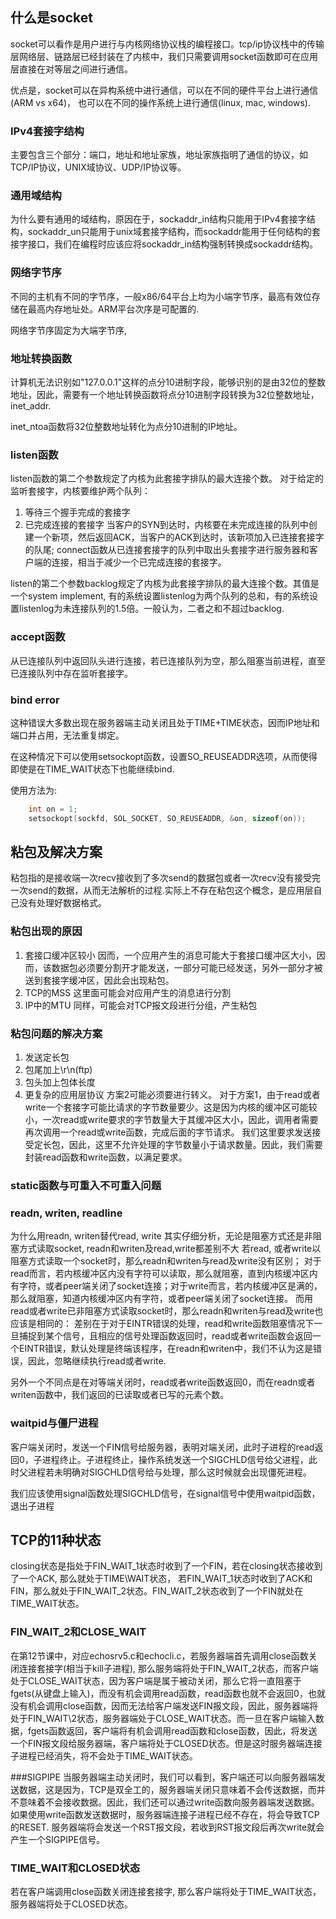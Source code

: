 ## 什么是socket

socket可以看作是用户进行与内核网络协议栈的编程接口。tcp/ip协议栈中的传输层网络层、链路层已经封装在了内核中，我们只需要调用socket函数即可在应用层直接在对等层之间进行通信。

优点是，socket可以在异构系统中进行通信，可以在不同的硬件平台上进行通信(ARM vs x64)， 也可以在不同的操作系统上进行通信(linux, mac, windows).

### IPv4套接字结构
主要包含三个部分：端口，地址和地址家族，地址家族指明了通信的协议，如TCP/IP协议，UNIX域协议、UDP/IP协议等。

### 通用域结构
为什么要有通用的域结构，原因在于，sockaddr\_in结构只能用于IPv4套接字结构，sockaddr\_un只能用于unix域套接字结构，而sockaddr能用于任何结构的套接字接口，我们在编程时应该应将sockaddr\_in结构强制转换成sockaddr结构。

### 网络字节序
不同的主机有不同的字节序，一般x86/64平台上均为小端字节序，最高有效位存储在最高内存地址处。ARM平台次序是可配置的.

网络字节序固定为大端字节序,

### 地址转换函数

计算机无法识别如"127.0.0.1"这样的点分10进制字段，能够识别的是由32位的整数地址，因此，需要有一个地址转换函数将点分10进制字段转换为32位整数地址，inet\_addr.

inet\_ntoa函数将32位整数地址转化为点分10进制的IP地址。


### listen函数
listen函数的第二个参数规定了内核为此套接字排队的最大连接个数。
对于给定的监听套接字，内核要维护两个队列：
1. 等待三个握手完成的套接字
2. 已完成连接的套接字
当客户的SYN到达时，内核要在未完成连接的队列中创建一个新项，然后返回ACK，当客户的ACK到达时，该新项加入已连接套接字的队尾; connect函数从已连接套接字的队列中取出头套接字进行服务器和客户端的连接，相当于减少一个已完成连接的套接字。

listen的第二个参数backlog规定了内核为此套接字排队的最大连接个数。其值是一个system implement, 有的系统设置listenlog为两个队列的总和，有的系统设置listenlog为未连接队列的1.5倍。一般认为，二者之和不超过backlog.

### accept函数
从已连接队列中返回队头进行连接，若已连接队列为空，那么阻塞当前进程，直至已连接队列中存在监听套接字。


### bind error
这种错误大多数出现在服务器端主动关闭且处于TIME\+TIME状态，因而IP地址和端口并占用，无法重复绑定。

在这种情况下可以使用setsockopt函数，设置SO\_REUSEADDR选项，从而使得即使是在TIME\_WAIT状态下也能继续bind.

使用方法为:
```c
    int on = 1;
    setsockopt(sockfd, SOL_SOCKET, SO_REUSEADDR, &on, sizeof(on));
```



## 粘包及解决方案
粘包指的是接收端一次recv接收到了多次send的数据包或者一次recv没有接受完一次send的数据，从而无法解析的过程.实际上不存在粘包这个概念，是应用层自己没有处理好数据格式。
### 粘包出现的原因
1. 套接口缓冲区较小
因而，一个应用产生的消息可能大于套接口缓冲区大小，因而，该数据包必须要分割开才能发送，一部分可能已经发送，另外一部分才被送到套接字缓冲区，因此会出现粘包。
2. TCP的MSS 
这里面可能会对应用产生的消息进行分割
3. IP中的MTU
同样，可能会对TCP报文段进行分组，产生粘包

### 粘包问题的解决方案
1. 发送定长包
2. 包尾加上\r\n(ftp)
3. 包头加上包体长度
4. 更复杂的应用层协议
方案2可能必须要进行转义。
对于方案1，由于read或者write一个套接字可能比请求的字节数量要少。这是因为内核的缓冲区可能较小，一次read或write要求的字节数量大于其缓冲区大小，因此，调用者需要再次调用一个read或write函数，完成后面的字节请求。
我们这里要求发送接受定长包，因此，这里不允许处理的字节数量小于请求数量。因此，我们需要封装read函数和write函数，以满足要求。


### static函数与可重入不可重入问题
### readn, writen, readline
为什么用readn, writen替代read, write
其实仔细分析，无论是阻塞方式还是非阻塞方式读取socket, readn和writen及read,write都差别不大
若read, 或者write以阻塞方式读取一个socket时，那么readn和writen与read及write没有区别；
对于read而言，若内核缓冲区内没有字符可以读取，那么就阻塞，直到内核缓冲区内有字符，或者peer端关闭了socket连接；对于write而言，若内核缓冲区是满的，那么就阻塞，知道内核缓冲区内有字符，或者peer端关闭了socket连接。
而用read或者write已非阻塞方式读取socket时，那么readn和writen与read及write也应该是相同的：
差别在于对于EINTR错误的处理，read和write函数阻塞情况下一旦捕捉到某个信号，且相应的信号处理函数返回时，read或者write函数会返回一个EINTR错误，默认处理是终端该程序，在readn和writen中，我们不认为这是错误，因此，忽略继续执行read或者write.

另外一个不同点是在对等端关闭时，read或者write函数返回0，而在readn或者writen函数中，我们返回的已读取或者已写的元素个数。

### waitpid与僵尸进程
客户端关闭时，发送一个FIN信号给服务器，表明对端关闭，此时子进程的read返回0，子进程终止。子进程终止，操作系统发送一个SIGCHLD信号给父进程，此时父进程若未明确对SIGCHLD信号给与处理，那么这时候就会出现僵死进程。

我们应该使用signal函数处理SIGCHLD信号，在signal信号中使用waitpid函数，退出子进程

## TCP的11种状态
closing状态是指处于FIN\_WAIT\_1状态时收到了一个FIN，若在closing状态接收到了一个ACK, 那么就处于TIME\WAIT状态， 若FIN\_WAIT\_1状态时收到了ACK和FIN，那么就处于FIN\_WAIT\_2状态。FIN\_WAIT\_2状态收到了一个FIN就处在TIME\_WAIT状态。

### FIN\_WAIT\_2和CLOSE\_WAIT
在第12节课中，对应echosrv5.c和echocli.c，若服务器端首先调用close函数关闭连接套接字(相当于kill子进程), 那么服务端将处于FIN\_WAIT\_2状态，而客户端处于CLOSE\_WAIT状态，因为客户端是属于被动关闭，那么它将一直阻塞于fgets(从键盘上输入)，而没有机会调用read函数，read函数也就不会返回0，也就没有机会调用close函数，因而无法给客户端发送FIN报文段，因此，服务器端将处于FIN\_WAIT\2状态，服务器端处于CLOSE\_WAIT状态。而一旦在客户端输入数据，fgets函数返回，客户端将有机会调用read函数和close函数，因此，将发送一个FIN报文段给服务器端，客户端将处于CLOSED状态。但是这时服务器端连接子进程已经消失，将不会处于TIME\_WAIT状态。

###SIGPIPE
当服务器端主动关闭时，我们可以看到，客户端还可以向服务器端发送数据，这是因为，TCP是双全工的，服务器端关闭只意味着不会传送数据，而并不意味着不会接收数据。因此，我们还可以通过write函数向服务器端发送数据。如果使用write函数发送数据时，服务器端连接子进程已经不存在，将会导致TCP的RESET. 服务器端将会发送一个RST报文段，若收到RST报文段后再次write就会产生一个SIGPIPE信号。

### TIME\_WAIT和CLOSED状态
若在客户端调用close函数关闭连接套接字, 那么客户端将处于TIME\_WAIT状态，服务器端将处于CLOSED状态。


